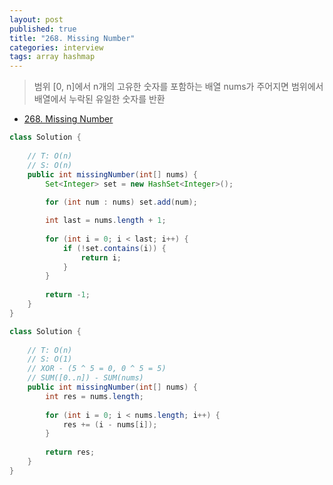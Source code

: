 ```yaml
---
layout: post
published: true
title: "268. Missing Number"
categories: interview
tags: array hashmap
---
```


> 범위 [0, n]에서 n개의 고유한 숫자를 포함하는 배열 nums가 주어지면 범위에서 배열에서 누락된 유일한 숫자를 반환

- [268. Missing Number](https://leetcode.com/problems/missing-number/)

```java
class Solution {
    
    // T: O(n)
    // S: O(n)
    public int missingNumber(int[] nums) {
        Set<Integer> set = new HashSet<Integer>();
        
        for (int num : nums) set.add(num);

        int last = nums.length + 1;
        
        for (int i = 0; i < last; i++) {
            if (!set.contains(i)) {
                return i;
            }
        }
        
        return -1;
    }
}
```

```java
class Solution {
    
    // T: O(n)
    // S: O(1)
    // XOR - (5 ^ 5 = 0, 0 ^ 5 = 5)
    // SUM([0..n]) - SUM(nums)
    public int missingNumber(int[] nums) {
        int res = nums.length;
        
        for (int i = 0; i < nums.length; i++) {
            res += (i - nums[i]);
        }
        
        return res;
    }
}
```